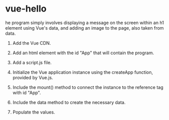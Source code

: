 # vue-hello

he program simply involves displaying a message on the screen within an h1 element using Vue's data, and adding an image to the page, also taken from data.

1. Add the Vue CDN.

2. Add an html element with the id "App" that will contain the program.

3. Add a script.js file.

4. Initialize the Vue application instance using the createApp function, provided by Vue.js.

5. Include the mount() method to connect the instance to the reference tag with id "App".

6. Include the data method to create the necessary data.

7. Populate the values.